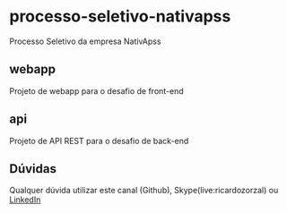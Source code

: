 # processo-seletivo-nativapss
Processo Seletivo da empresa NativApss

## webapp

Projeto de webapp para o desafio de front-end

## api

Projeto de API REST para o desafio de back-end

## Dúvidas

Qualquer dúvida utilizar este canal (Github), Skype(live:ricardozorzal) ou [LinkedIn](linkedin.com/in/ricardo-zorzal-davila-3594b15a)
